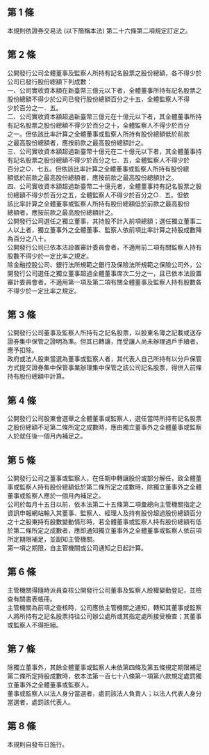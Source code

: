 第 1 條
-------
本規則依證券交易法 (以下簡稱本法) 第二十六條第二項規定訂定之。

第 2 條
-------
公開發行公司全體董事及監察人所持有記名股票之股份總額，各不得少於  
公司已發行股份總額下列成數：  
一、公司實收資本額在新臺幣三億元以下者，全體董事所持有記名股票之  
    股份總額不得少於公司已發行股份總額百分之十五，全體監察人不得  
    少於百分之一．五。  
二、公司實收資本額超過新臺幣三億元在十億元以下者，其全體董事所持  
    有記名股票之股份總額不得少於百分之十，全體監察人不得少於百分  
    之一。但依該比率計算之全體董事或監察人所持有股份總額低於前款  
    之最高股份總額者，應按前款之最高股份總額計之。  
三、公司實收資本額超過新臺幣十億元在二十億元以下者，其全體董事持  
    有記名股票之股份總額不得少於百分之七．五，全體監察人不得少於  
    百分之○．七五。但依該比率計算之全體董事或監察人所持有股份總  
    額低於前款之最高股份總額者，應按前款之最高股份總額計之。  
四、公司實收資本額超過新臺幣二十億元者，全體董事持有記名股票之股  
    份總額不得少於百分之五，全體監察人不得少於百分之○．五。但依  
    該比率計算之全體董事或監察人所持有股份總額低於前款之最高股份  
    總額者，應按前款之最高股份總額計之。  
公開發行公司選任之獨立董事，其持股不計入前項總額；選任獨立董事二  
人以上者，獨立董事外之全體董事、監察人依前項比率計算之持股成數降  
為百分之八十。  
公開發行公司已依本法設置審計委員會者，不適用前二項有關監察人持有  
股數不得少於一定比率之規定。  
除金融控股公司、銀行法所規範之銀行及保險法所規範之保險公司外，公  
開發行公司選任之獨立董事超過全體董事席次二分之一，且已依本法設置  
審計委員會者，不適用第一項及第二項有關全體董事及監察人持有股數各  
不得少於一定比率之規定。

第 3 條
-------
公開發行公司董事及監察人所持有之記名股票，以股東名簿之記載或送存  
證券集中保管之證明為準。但其已轉讓，而受讓人尚未辦理過戶手續者，  
應予扣除。  
政府或法人股東當選為董事或監察人者，其代表人自己所持有以分戶保管  
方式提交證券集中保管事業辦理集中保管之該公司記名股票，得併入前條  
持有股份總額中計算。

第 4 條
-------
公開發行公司股東會選舉之全體董事或監察人，選任當時所持有記名股票  
之股份總額不足第二條所定之成數時，應由獨立董事外之全體董事或監察  
人於就任後一個月內補足之。

第 5 條
-------
公開發行公司之董事或監察人，在任期中轉讓股份或部分解任，致全體董  
事或監察人持有股份總額低於第二條所定之成數時，除獨立董事外之全體  
董事或監察人應於一個月內補足之。  
公司於每月十五日以前，依本法第二十五條第二項彙總向主管機關指定之  
資訊申報網站輸入其董事、監察人、經理人及持有股份超過股份總額百分  
之十之股東持有股數變動情形時，若全體董事或監察人持有股份總額有低  
於第二條所定之成數者，應即通知獨立董事外之全體董事或監察人依前項  
所定期限補足，並副知主管機關。  
第一項之期限，自主管機關或公司通知之日起計算。

第 6 條
-------
主管機關得隨時派員查核公開發行公司董事及監察人股權變動登記，並檢  
查有關書表帳冊。  
主管機關為前項之查核時，公司應依主管機關之通知，轉知其董事或監察  
人將所持有之記名股票持往公司辦公處所或其指定處所接受檢查；其董事  
或監察人不得拒絕。

第 7 條
-------
除獨立董事外，其餘全體董事或監察人未依第四條及第五條規定期限補足  
第二條所定持股成數時，依本法第一百七十八條第一項第六款規定處罰獨  
立董事外之全體董事或監察人。  
董事或監察人以法人身分當選者，處罰該法人負責人；以法人代表人身分  
當選者，處罰該代表人。

第 8 條
-------
本規則自發布日施行。

